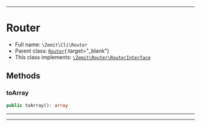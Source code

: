 ***

# Router





* Full name: `\Zemit\Cli\Router`
* Parent class: [`Router`](https://docs.phalcon.io/latest/api/){:target="_blank"}
* This class implements:
[`\Zemit\Router\RouterInterface`](../Router/RouterInterface.md)




## Methods


### toArray



```php
public toArray(): array
```












***


***
